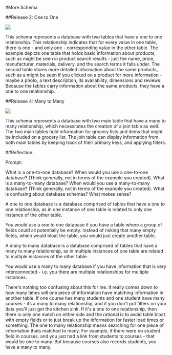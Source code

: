 #More Schema

##Release 2: One to One

<img src="/imgs/one_to_one_schema.jpg">

This schema represents a database with two tables that have a one to one relationship.  This relationship indicates that for every value in one table, there is one - and only one - corresponding value in the other table.  The example depicts one table that holds basic information about products, such as might be seen in product search results - just the name, price, manufacturer, materials, delivery, and the search terms it falls under.  The second table stores more detailed information about the same products, such as a might be seen if you clicked on a product for more information - maybe a photo, a text description, its availability, dimensions and reviews.  Because the tables carry information about the same products, they have a one to one relationship.

##Release 4: Many to Many

<img src="/imgs/many_to_many_schema.jpg">

This schema represents a database with two main table that have a many to many relationship, which necessitates the creation of a join table as well.  The two main tables hold information for grocery lists and items that might be included on a grocery list. The join table can display information from both main tables by keeping track of their primary keys, and applying filters.

##Reflection:

Prompt: 

What is a one-to-one database?
When would you use a one-to-one database? (Think generally, not in terms of the example you created).
What is a many-to-many database?
When would you use a many-to-many database? (Think generally, not in terms of the example you created).
What is confusing about database schemas? What makes sense?

A one to one database is a database comprised of tables that have a one to one relationship, as in one instance of one table is related to only one instance of the other table.

You would use a one to one database if you have a table where a group of fields could all potentially be empty.  Instead of risking that many empty fields, which would bloat the table, you would just create another table.

A many to many database is a database comprised of tables that have a many to many relationship, as in multiple instances of one table are related to multiple instances of the other table.

You would use a many to many database if you have information that is very interconnected - i.e. you there are multiple relationships for multiple instances.

There's nothing too confusing about this for me.  It really comes down to how many times will one piece of information have matching information in another table.  If one course has many students and one student have many courses - its a many to many relationship, and if you don't put filters on your data you'll just get the kitchen sink.  If it's a one to one relationship, then there is only one match on either side and the rational is to avoid table bloat with empty fields or to just break up the information for faster load times or something.  The one to many relationship means searching for one piece of information thats matched to many.  For example, if there were no student field in courses, and you just had a link from students to courses - that would be one to many.  But because courses also records students, you have a many to many.



